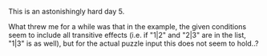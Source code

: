 This is an astonishingly hard day 5.

What threw me for a while was that in the example, the given conditions seem to include all transitive effects (i.e. if "1|2" and "2|3" are in the list, "1|3" is as well), but for the actual puzzle input this does not seem to hold..?
